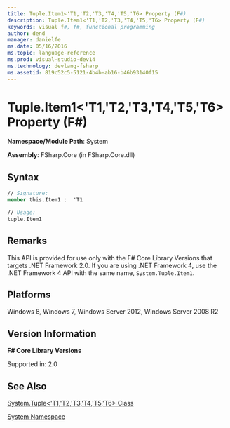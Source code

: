 ```yaml
---
title: Tuple.Item1<'T1,'T2,'T3,'T4,'T5,'T6> Property (F#)
description: Tuple.Item1<'T1,'T2,'T3,'T4,'T5,'T6> Property (F#)
keywords: visual f#, f#, functional programming
author: dend
manager: danielfe
ms.date: 05/16/2016
ms.topic: language-reference
ms.prod: visual-studio-dev14
ms.technology: devlang-fsharp
ms.assetid: 819c52c5-5121-4b4b-ab16-b46b93140f15 
---
```


# Tuple.Item1<'T1,'T2,'T3,'T4,'T5,'T6> Property (F#)

**Namespace/Module Path**: System

**Assembly**: FSharp.Core (in FSharp.Core.dll)


## Syntax

```fsharp
// Signature:
member this.Item1 :  'T1

// Usage:
tuple.Item1
```

## Remarks
This API is provided for use only with the F# Core Library Versions that targets .NET Framework 2.0. If you are using .NET Framework 4, use the .NET Framework 4 API with the same name, `System.Tuple.Item1`.

## Platforms
Windows 8, Windows 7, Windows Server 2012, Windows Server 2008 R2

## Version Information
**F# Core Library Versions**

Supported in: 2.0

## See Also
[System.Tuple&#60;'T1,'T2,'T3,'T4,'T5,'T6&#62; Class](System.Tuple%5B%27T1%2C%27T2%2C%27T3%2C%27T4%2C%27T5%2C%27T6%5D-Class-%5BFSharp%5D.md)

[System Namespace](System-Namespace-%5BFSharp%5D.md)